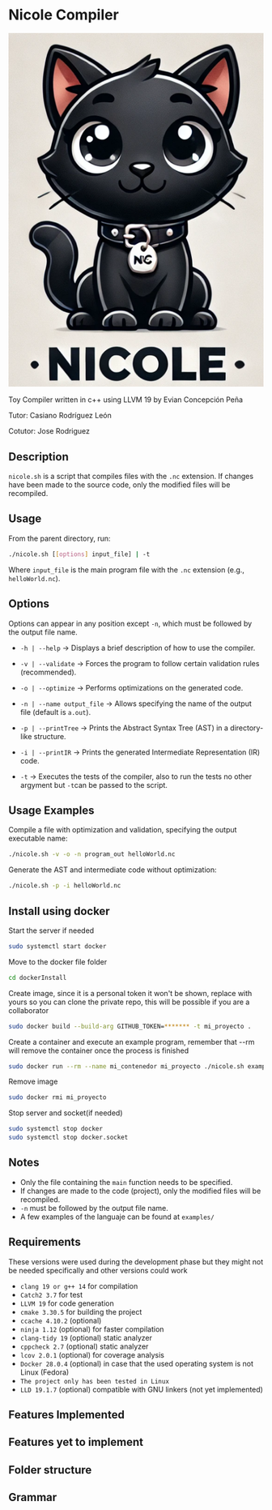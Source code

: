 # Nicole Compiler

![mascot](images/image.png)

Toy Compiler written in c++ using LLVM 19 by Evian Concepción Peña

Tutor: Casiano Rodríguez León

Cotutor: Jose Rodriguez

## Description
`nicole.sh` is a script that compiles files with the `.nc` extension. If changes have been made to the source code, only the modified files will be recompiled.

## Usage
From the parent directory, run:
```sh
./nicole.sh [[options] input_file] | -t
```
Where `input_file` is the main program file with the `.nc` extension (e.g., `helloWorld.nc`).

## Options
Options can appear in any position except `-n`, which must be followed by the output file name.

- `-h | --help` → Displays a brief description of how to use the compiler.
- `-v | --validate` → Forces the program to follow certain validation rules (recommended).
- `-o | --optimize` → Performs optimizations on the generated code.
- `-n | --name output_file` → Allows specifying the name of the output file (default is `a.out`).
- `-p | --printTree` → Prints the Abstract Syntax Tree (AST) in a directory-like structure.
- `-i | --printIR` → Prints the generated Intermediate Representation (IR) code.

- `-t` → Executes the tests of the compiler, also to run the tests no other argyment but `-t`can be passed to the script.

## Usage Examples
Compile a file with optimization and validation, specifying the output executable name:
```sh
./nicole.sh -v -o -n program_out helloWorld.nc
```

Generate the AST and intermediate code without optimization:
```sh
./nicole.sh -p -i helloWorld.nc
```

## Install using docker
Start the server if needed
```sh
sudo systemctl start docker
```

Move to the docker file folder
```sh
cd dockerInstall
```

Create image, since it is a personal token it won't be shown, replace with yours so you can clone the private repo, this will be possible if you are a collaborator
```sh
sudo docker build --build-arg GITHUB_TOKEN=******* -t mi_proyecto .
```

Create a container and execute an example program, remember that --rm will remove the container once the process is finished
```sh
sudo docker run --rm --name mi_contenedor mi_proyecto ./nicole.sh examples/a.nc -p
```

Remove image
```sh
sudo docker rmi mi_proyecto
```

Stop server and socket(if needed)
```sh
sudo systemctl stop docker
sudo systemctl stop docker.socket
```

## Notes
- Only the file containing the `main` function needs to be specified.
- If changes are made to the code (project), only the modified files will be recompiled.
- `-n` must be followed by the output file name.
- A few examples of the languaje can be found at `examples/`

## Requirements
These versions were used during the development phase but they might not be needed specifically and other versions could work
- `clang 19 or g++ 14` for compilation
- `Catch2 3.7` for test
- `LLVM 19` for code generation
- `cmake 3.30.5` for building the project
- `ccache 4.10.2` (optional)
- `ninja 1.12` (optional) for faster compilation
- `clang-tidy 19` (optional) static analyzer
- `cppcheck 2.7` (optional) static analyzer
- `lcov 2.0.1` (optional) for coverage analysis
- `Docker 28.0.4` (optional) in case that the used operating system is not Linux (Fedora)
- `The project only has been tested in Linux`
- `LLD 19.1.7` (optional) compatible with GNU linkers (not yet implemented)

## Features Implemented

## Features yet to implement

## Folder structure

## Grammar